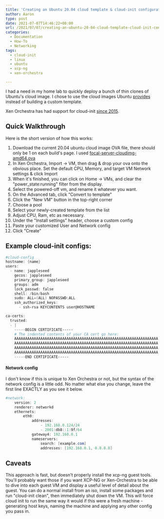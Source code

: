 ```yaml
---
title: 'Creating an Ubuntu 20.04 cloud template & cloud-init configuration in Xen Orchestra'
author: Aaron
type: post
date: 2021-07-07T14:46:22+00:00
url: /2021/07/07/creating-an-ubuntu-20-04-cloud-template-cloud-init-configuration-in-xen-orchestra/
categories:
  - Documentation
  - How-To
  - Networking
tags:
  - cloud-init
  - linux
  - ubuntu
  - xcp-ng
  - xen-orchestra

---
```

I had a need in my home lab to quickly deploy a bunch of thin clones of Ubuntu's cloud image. I chose to use the cloud images Ubuntu [provides](https://cloud-images.ubuntu.com/) instead of building a custom template.

Xen Orchestra has had support for cloud-init [since 2015][2]. 

## Quick Walkthrough

Here is the short version of how this works:

  1. Download the current 20.04 ubuntu cloud image OVA file, there should only be 1 on each build's page. I used [focal-server-cloudimg-amd64.ova][3]
  2. In Xen Orchestra, Import -> VM, then drag & drop your ova onto the obvious place. Set the default CPU, Memory, and target VM Network settings & click Import
  3. When it's finished, you can click on Home -> VMs, and clear the "power_state:running" filter from the display.
  4. Select the powered-off vm, and rename it whatever you want.
  5. On the Advanced tab, click "Convert to template"
  6. Click the "New VM" button in the top-right corner
  7. Choose a pool
  8. Select your newly-created template from the list
  9. Adjust CPU, Ram, etc as necessary. 
 10. Under the "Install settings" header, choose a custom config
 11. Paste your customized User and Network config
 12. Click "Create"

## Example cloud-init configs:


```powershell 
#cloud-config
hostname: {name}
users:
  - name: jappleseed
    gecos: jappleseed
    primary_group: jappleseed
    groups: adm
    lock_passwd: false
    shell: /bin/bash
    sudo: ALL=(ALL) NOPASSWD:ALL
    ssh_authorized_keys:
      - ssh-rsa KEYCONTENTS user@HOSTNAME

ca-certs:
  trusted: 
  - |
    -----BEGIN CERTIFICATE-----
    # The indented contents of your CA cert go here:
    AAAAAAAAAAAAAAAAAAAAAAAAAAAAAAAAAAAAAAAAAAAAAAAAAAAAAAAAAAAAAAAAAA
    AAAAAAAAAAAAAAAAAAAAAAAAAAAAAAAAAAAAAAAAAAAAAAAAAAAAAAAAAAAAAAAAAA
    AAAAAAAAAAAAAAAAAAAAAAAAAAAAAAAAAAAAAAAAAAAAAAAAAAAAAAAAAAAAAAAAAA
    AAAAAAAAAAAAAAAAAAAAAAAAAAAAAAAAAAAAAAAAAAAAAAAAAAAAAAAAAAAAAAAAAA
    -----END CERTIFICATE-----
```


<div class="wp-block-uagb-inline-notice uagb-inline_notice__outer-wrap uagb-inline_notice__align-left uagb-block-738d57a5">
  <h4 class="uagb-notice-title">
    Network config
  </h4>
  
  <div class="uagb-notice-text">
    <p>
      I don't know if this is unique to Xen Orchestra or not, but the syntax of the network config is a little odd. No matter what else you change, leave the first line EXACTLY as you see it below.
    </p>
  </div>
</div>


```powershell 
#network:
    version: 2
    renderer: networkd
    ethernets:
        eth0:
            addresses:
                - 192.168.0.124/24
                - 2001:db8::1:9f/64
            gateway4: 192.168.0.1
            nameservers:
                search: [example.com]
                addresses: [192.168.0.1, 8.8.8.8]
```


## Caveats

This approach is fast, but doesn't properly install the xcp-ng guest tools. You'll probably want those if you want XCP-NG or Xen-Orchestra to be able to dive into each guest VM and display a useful level of detail about the guest. You can do a normal install from an iso, install some packages and run "cloud-init clean", then immediately shut down the VM. This will force cloud init to run the same way it would if this were a fresh machine - generating host keys, naming the machine and applying any other config you pass in.


 [2]: https://xen-orchestra.com/blog/cloudinit-support-for-xenserver/
 [3]: https://cloud-images.ubuntu.com/focal/current/focal-server-cloudimg-amd64.ova
